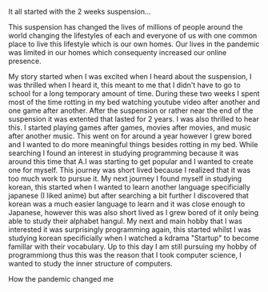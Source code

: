 
It all started with the 2 weeks suspension...

This suspension has changed the lives of millions of people around the world changing the lifestyles of each and everyone of us with one common place to live this lifestyle which is our own homes. Our lives in the pandemic was limited in our homes which consequenty increased our online presence. 

My story started when I was excited when I heard about the suspension, I was thrilled when I heard it, this meant to me that I didn't have to go to school for a long temporary amount of time. During these two weeks I spent most of the time rotting in my bed watching youtube video after another and one game after another. After the suspension or rather near the end of the suspension it was extented that lasted for 2 years. I was also thrilled to hear this. I started playing games after games, movies after movies, and music after another music. This went on for around a year however I grew bored and I wanted to do more meaningful things besides rotting in my bed. While searching I found an interest in studying programming because it was around this time that A.I was starting to get popular and I wanted to create one for myself. This journey was short lived because I realized that it was too much work to pursue it. My next journey I found myself in studying korean, this started when I wanted to learn another language specificially japanese (I liked anime) but after searching a bit further I discovered that korean was a much easier language to learn and it was close enough to Japanese, however this was also short lived as I grew bored of it only being able to study their alphabet hangul. My next and main hobby that I was interested it was surprisingly programming again, this started whilst I was studying korean specificially when I watched a kdrama "Startup" to become famillar with their vocabulary. Up to this day I am still pursuing my hobby of programmiong thus this was the reason that I took computer science, I wanted to study the inner structure of computers.  

How the pandemic changed me
